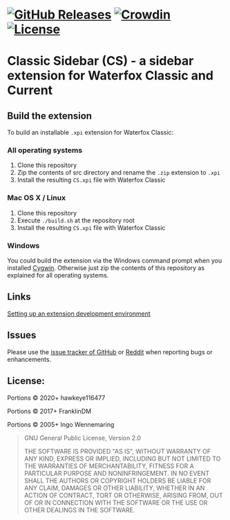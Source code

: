 [![GitHub Releases](https://img.shields.io/github/downloads/hawkeye116477/CS/latest/total?color=green)](https://github.com/hawkeye116477/CS/releases/latest)
[![Crowdin](https://badges.crowdin.net/classic-sidebar/localized.svg)](https://github.com/hawkeye116477/CS/wiki/Help-with-translation)
[![License](https://img.shields.io/badge/License-GPLv2-blue.svg)](https://raw.githubusercontent.com/hawkeye116477/CS/master/license.txt)
===================================================================
Classic Sidebar (CS) - a sidebar extension for Waterfox Classic and Current
===================================================================

Build the extension
-------------------

To build an installable `.xpi` extension for Waterfox Classic:

### All operating systems

1. Clone this repository
2. Zip the contents of src directory and rename the `.zip` extension to `.xpi`
3. Install the resulting `CS.xpi` file with Waterfox Classic

### Mac OS X / Linux

1. Clone this repository
2. Execute `./build.sh` at the repository root
3. Install the resulting `CS.xpi` file with Waterfox Classic

### Windows

You could build the extension via the Windows command prompt when you installed [Cygwin](http://cygwin.com). Otherwise just zip the contents of this repository as explained for all operating systems.


Links
-----

[Setting up an extension development environment](https://udn.realityripple.com/docs/Archive/Add-ons/Setting_up_extension_development_environment)


Issues
-------

Please use the [issue tracker of GitHub](/issues?state=open) or [Reddit](https://www.reddit.com/r/ClassicSidebar) when reporting bugs or enhancements.


License:
--------
Portions &copy; 2020+ hawkeye116477

Portions &copy; 2017+ FranklinDM

Portions &copy; 2005+ Ingo Wennemaring

> GNU General Public License, Version 2.0
>
> THE SOFTWARE IS PROVIDED "AS IS", WITHOUT WARRANTY OF ANY KIND, EXPRESS OR IMPLIED, INCLUDING BUT NOT LIMITED TO THE WARRANTIES OF MERCHANTABILITY, FITNESS FOR A PARTICULAR PURPOSE AND NONINFRINGEMENT. IN NO EVENT SHALL THE AUTHORS OR COPYRIGHT HOLDERS BE LIABLE FOR ANY CLAIM, DAMAGES OR OTHER LIABILITY, WHETHER IN AN ACTION OF CONTRACT, TORT OR OTHERWISE, ARISING FROM, OUT OF OR IN CONNECTION WITH THE SOFTWARE OR THE USE OR OTHER DEALINGS IN THE SOFTWARE.
